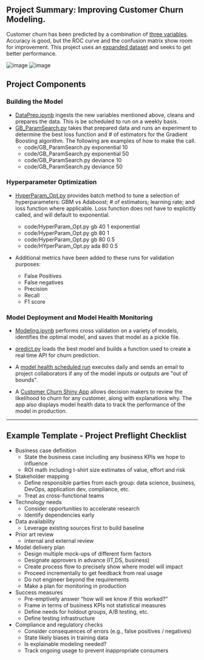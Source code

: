 ## Project Summary: Improving Customer Churn Modeling.

Customer churn has been predicted by a combination of [three variables](view/data/baseline.csv). Accuracy is good, but the ROC curve and the confusion matrix show room for improvement. This project uses an [expanded dataset](view/data/churndata.csv) and seeks to get better performance.


![image](raw/latest/results/AUC_ACC_Baseline.png)  ![image](raw/latest/results/ConfMatx_Baseline.png)


## Project Components


### Building the Model
* [DataPrep.ipynb](view/code/DataPrep.ipynb) ingests the new variables mentioned above, cleans and prepares the data. This is be scheduled to run on a weekly basis.
* [GB_ParamSearch.py](view/code/GB_ParamSearch.py) takes that prepared data and runs an experiment to determine the best loss function and # of estimators for the Gradient Boosting algorithm. The following are examples of how to make the call.
    - code/GB_ParamSearch.py exponential 10
    - code/GB_ParamSearch.py exponential 50
    - code/GB_ParamSearch.py deviance 10 
    - code/GB_ParamSearch.py deviance 50
    
### Hyperparameter Optimization
* [HyperParam_Opt.py](view/code/HyperParam_Opt.py) provides batch method to tune a selection of hyperparameters: GBM vs Adaboost; # of estimators; learning rate; and loss function where applicable. Loss function does not have to explicitly called, and will default to exponential.
    - code/HyperParam_Opt.py gb 40 1 exponential
    - code/HyperParam_Opt.py gb 80 1
    - code/HyperParam_Opt.py gb 80 0.5
    - code/HYperParam_Opt.py ada 80 0.5
    
* Additional metrics have been added to these runs for validation purposes: 
    - False Positives
    - False negatives 
    - Precision 
    - Recall
    - F1 score 


### Model Deployment and Model Health Monitoring
* [Modeling.ipynb](view/code/Modeling.ipynb) performs cross validation on a variety of models, identifies the optimal model, and saves that model as a pickle file.
* [predict.py](view/code/predict.py) loads the best model and builds a function used to create a real time API for churn prediction.

* A [model health scheduled run](https://vip.domino.tech/u/joshpoduska/customer-churn/scheduledruns) executes daily and sends an email to project collaborators if any of the model inputs or outputs are "out of bounds".
* A [Customer Churn Shiny App](https://demo.dominodatalab.com/modelproducts/5d4c5b1946e0fb00070eaa84) allows decision makers to review the likelihood to churn for any customer, along with explanations why. The app also displays model health data to track the performance of the model in production.






******


## Example Template - Project Preflight Checklist
- Business case definition 
    - State the business case including any business KPIs we hope to influence
    - ROI math including t-shirt size estimates of value, effort and risk
- Stakeholder mapping
    - Define responsible parties from each group: data science, business, DevOps, application dev, compliance, etc.
    - Treat as cross-functional teams
- Technology needs
    - Consider opportunities to accelerate research
    - Identify dependencies early
- Data availability
    - Leverage existing sources first to build baseline
- Prior art review
    - internal and external review
- Model delivery plan
    - Design multiple mock-ups of different form factors
    - Designate approvers in advance (IT,DS, business)
    - Create process flow to precisely show where model will impact
    - Proceed incrementally to get feedback from real usage
    - Do not engineer beyond the requirements
    - Make a plan for monitoring in production
- Success measures
    - Pre-emptively answer “how will we know if this worked?”
    - Frame in terms of business KPIs not statistical measures
    - Define needs for holdout groups, A/B testing, etc.
    - Define testing infrastructure
- Compliance and regulatory checks
    - Consider consequences of errors (e.g., false positives / negatives)
    - State likely biases in training data
    - Is explainable modeling needed?
    - Track ongoing usage to prevent inappropriate consumers